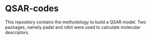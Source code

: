 # QSAR-codes
This repository contains the methodology to build a QSAR model.
Two packages, namely padel and rdkit were used to calculate 
molecular descriptors.
